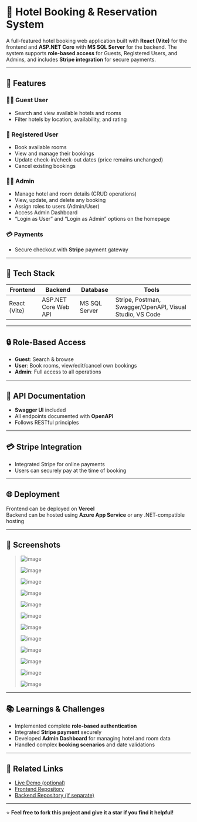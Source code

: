 # 🏨 Hotel Booking & Reservation System

A full-featured hotel booking web application built with **React (Vite)** for the frontend and **ASP.NET Core** with **MS SQL Server** for the backend. The system supports **role-based access** for Guests, Registered Users, and Admins, and includes **Stripe integration** for secure payments.

---

## 📌 Features

### 🧑‍💼 Guest User
- Search and view available hotels and rooms
- Filter hotels by location, availability, and rating

### 👤 Registered User
- Book available rooms
- View and manage their bookings
- Update check-in/check-out dates (price remains unchanged)
- Cancel existing bookings

### 👨‍💼 Admin
- Manage hotel and room details (CRUD operations)
- View, update, and delete any booking
- Assign roles to users (Admin/User)
- Access Admin Dashboard
- “Login as User” and “Login as Admin” options on the homepage

### 💳 Payments
- Secure checkout with **Stripe** payment gateway

---

## 🔧 Tech Stack

| Frontend | Backend | Database | Tools |
|----------|---------|----------|-------|
| React (Vite) | ASP.NET Core Web API | MS SQL Server | Stripe, Postman, Swagger/OpenAPI, Visual Studio, VS Code |

---


## 🔒 Role-Based Access

- **Guest**: Search & browse
- **User**: Book rooms, view/edit/cancel own bookings
- **Admin**: Full access to all operations

---

## 🧪 API Documentation

- **Swagger UI** included
- All endpoints documented with **OpenAPI**
- Follows RESTful principles

---

## 💳 Stripe Integration

- Integrated Stripe for online payments
- Users can securely pay at the time of booking

---

## 🌐 Deployment

Frontend can be deployed on **Vercel**  
Backend can be hosted using **Azure App Service** or any .NET-compatible hosting

---

## 📸 Screenshots

> ![image](https://github.com/user-attachments/assets/f1bcb64b-80cb-4f37-b129-9a4295f1afb7)
>
> ![image](https://github.com/user-attachments/assets/ddbba757-1550-4659-9e99-e29647c2a57a)
>
> ![image](https://github.com/user-attachments/assets/35a7984a-1d06-498e-890f-243a48b0d087)
>
> ![image](https://github.com/user-attachments/assets/8e81e0fd-ce64-4c91-bb0e-983aae082db3)
>
> ![image](https://github.com/user-attachments/assets/0ec8653d-b881-430e-a414-acb70c648006)
>
> ![image](https://github.com/user-attachments/assets/5e00ce00-54b8-444a-b329-56ed69807573)
>
> ![image](https://github.com/user-attachments/assets/37b2b0fa-a00f-499a-82b2-02010b76b5fb)
>
> ![image](https://github.com/user-attachments/assets/9b1969df-7535-4682-b26a-71214f24da86)
>
> ![image](https://github.com/user-attachments/assets/6969ef1a-b5c6-4be3-a4e6-7fbf80f8408c)
>
> ![image](https://github.com/user-attachments/assets/20f32e35-d4f5-4d83-ba43-9d2824d6c5cf)
>
> ![image](https://github.com/user-attachments/assets/5c570cc7-dc9b-4f7a-88cc-7e8c17ab0ab9)
>
> ![image](https://github.com/user-attachments/assets/aa3d148c-a55b-474f-aa56-01ff5d1b2c38)













---

## 📚 Learnings & Challenges

- Implemented complete **role-based authentication**
- Integrated **Stripe payment** securely
- Developed **Admin Dashboard** for managing hotel and room data
- Handled complex **booking scenarios** and date validations

---

## 📎 Related Links

- [Live Demo (optional)](https://your-deployment-link.com)
- [Frontend Repository](https://github.com/CharuTamar/Hotel-Booking-Reservation-System)
- [Backend Repository (if separate)](https://github.com/CharuTamar/Hotel-Booking-Reservation-System-API)


---

⭐ **Feel free to fork this project and give it a star if you find it helpful!**



